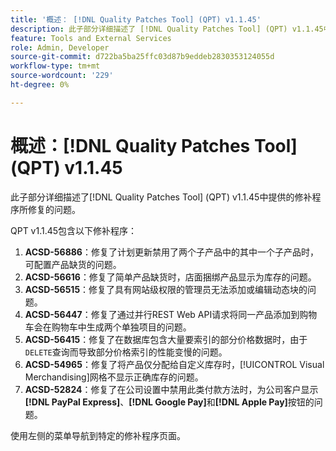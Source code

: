 ```yaml
---
title: '概述： [!DNL Quality Patches Tool] (QPT) v1.1.45'
description: 此子部分详细描述了 [!DNL Quality Patches Tool] (QPT) v1.1.45中提供的修补程序所修复的问题。
feature: Tools and External Services
role: Admin, Developer
source-git-commit: d722ba5ba25ffc03d87b9eddeb2830353124055d
workflow-type: tm+mt
source-wordcount: '229'
ht-degree: 0%

---
```


# 概述：[!DNL Quality Patches Tool] (QPT) v1.1.45

此子部分详细描述了[!DNL Quality Patches Tool] (QPT) v1.1.45中提供的修补程序所修复的问题。

QPT v1.1.45包含以下修补程序：

1. **ACSD-56886**：修复了计划更新禁用了两个子产品中的其中一个子产品时，可配置产品缺货的问题。
1. **ACSD-56616**：修复了简单产品缺货时，店面捆绑产品显示为库存的问题。
1. **ACSD-56515**：修复了具有网站级权限的管理员无法添加或编辑动态块的问题。
1. **ACSD-56447**：修复了通过并行REST Web API请求将同一产品添加到购物车会在购物车中生成两个单独项目的问题。
1. **ACSD-56415**：修复了在数据库包含大量要索引的部分价格数据时，由于`DELETE`查询而导致部分价格索引的性能变慢的问题。
1. **ACSD-54965**：修复了将产品仅分配给自定义库存时，[!UICONTROL Visual Merchandising]网格不显示正确库存的问题。
1. **ACSD-52824**：修复了在公司设置中禁用此类付款方法时，为公司客户显示&#x200B;**[!DNL PayPal Express]**、**[!DNL Google Pay]**&#x200B;和&#x200B;**[!DNL Apple Pay]**&#x200B;按钮的问题。

使用左侧的菜单导航到特定的修补程序页面。

